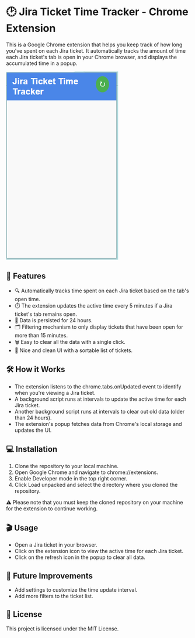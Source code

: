 # 🕑 Jira Ticket Time Tracker - Chrome Extension

This is a Google Chrome extension that helps you keep track of how long you've spent on each Jira ticket. It automatically tracks the amount of time each Jira ticket's tab is open in your Chrome browser, and displays the accumulated time in a popup.

![Screenshot of the extension](issuetracker.png)

## 🎯 Features

- 🔍 Automatically tracks time spent on each Jira ticket based on the tab's open time.
- ⏱️ The extension updates the active time every 5 minutes if a Jira ticket's tab remains open.
- 💾 Data is persisted for 24 hours.
- 🗂️ Filtering mechanism to only display tickets that have been open for more than 15 minutes.
- 🗑️ Easy to clear all the data with a single click.
- 🎨 Nice and clean UI with a sortable list of tickets.

## 🛠️ How it Works

- The extension listens to the chrome.tabs.onUpdated event to identify when you're viewing a Jira ticket.
- A background script runs at intervals to update the active time for each Jira ticket.
- Another background script runs at intervals to clear out old data (older than 24 hours).
- The extension's popup fetches data from Chrome's local storage and updates the UI.

## 💻 Installation

1. Clone the repository to your local machine.
2. Open Google Chrome and navigate to chrome://extensions.
3. Enable Developer mode in the top right corner.
4. Click Load unpacked and select the directory where you cloned the repository.

⚠️ Please note that you must keep the cloned repository on your machine for the extension to continue working.

## 🎬 Usage

- Open a Jira ticket in your browser.
- Click on the extension icon to view the active time for each Jira ticket.
- Click on the refresh icon in the popup to clear all data.

## 🚀 Future Improvements

- Add settings to customize the time update interval.
- Add more filters to the ticket list.

## 📜 License

This project is licensed under the MIT License.

